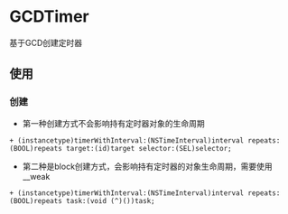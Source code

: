 # GCDTimer
基于GCD创建定时器

使用
-----------------
### 创建
* 第一种创建方式不会影响持有定时器对象的生命周期
```
+ (instancetype)timerWithInterval:(NSTimeInterval)interval repeats:(BOOL)repeats target:(id)target selector:(SEL)selector;
```

* 第二种是block创建方式，会影响持有定时器的对象生命周期，需要使用__weak
```
+ (instancetype)timerWithInterval:(NSTimeInterval)interval repeats:(BOOL)repeats task:(void (^)())task;
```
